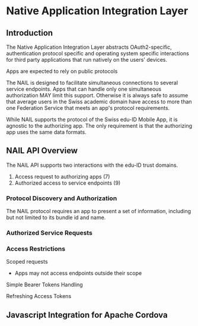 # Native Application Integration Layer

## Introduction

The Native Application Integration Layer abstracts OAuth2-specific, authentication protocol specific and operating system specific interactions for third party applications that run natively on the users' devices.

Apps are expected to rely on public protocols

The NAIL is designed to facilitate simultaneous connections to several service endpoints. Apps that can handle only one simultaneous authorization MAY limit this support. Otherwise it is always safe to assume that average users in the Swiss academic domain have access to more than one Federation Service that meets an app's protocol requirements.

While NAIL supports the protocol of the Swiss edu-ID Mobile App, it is agnostic to the authorizing app. The only requirement is that the authorizing app uses the same data formats.

## NAIL API Overview

The NAIL API supports two interactions with the edu-ID trust domains.

1. Access request to authorizing apps (7)
2. Authorized access to service endpoints (9)

### Protocol Discovery and Authorization

The NAIL protocol requires an app to present a set of information, including but not limited to its bundle id and name.

### Authorized Service Requests

### Access Restrictions

Scoped requests

- Apps may not access endpoints outside their scope

Simple Bearer Tokens Handling

Refreshing Access Tokens


## Javascript Integration for Apache Cordova


